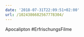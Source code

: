 ```yaml
---
date: '2018-07-31T22:09:51+02:00'
url: /1024386682567778304/
---
```

Apocalipton #ErfrischungsFilme
